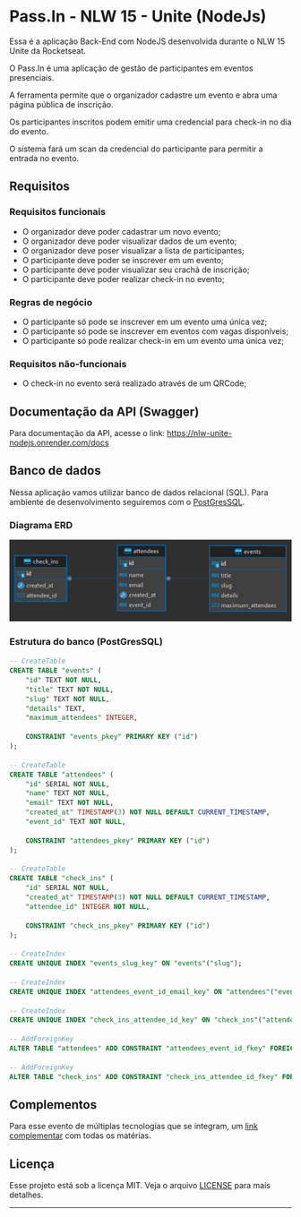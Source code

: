 # Pass.In - NLW 15 - Unite (NodeJs)

Essa é a aplicação Back-End com NodeJS desenvolvida durante o NLW 15 Unite da Rocketseat.

O Pass.In é uma aplicação de gestão de participantes em eventos presenciais.

A ferramenta permite que o organizador cadastre um evento e abra uma página pública de inscrição.

Os participantes inscritos podem emitir uma credencial para check-in no dia do evento.

O sistema fará um scan da credencial do participante para permitir a entrada no evento.

## Requisitos

### Requisitos funcionais

- O organizador deve poder cadastrar um novo evento;
- O organizador deve poder visualizar dados de um evento;
- O organizador deve poser visualizar a lista de participantes; 
- O participante deve poder se inscrever em um evento;
- O participante deve poder visualizar seu crachá de inscrição;
- O participante deve poder realizar check-in no evento;

### Regras de negócio

- O participante só pode se inscrever em um evento uma única vez;
- O participante só pode se inscrever em eventos com vagas disponíveis;
- O participante só pode realizar check-in em um evento uma única vez;

### Requisitos não-funcionais

- O check-in no evento será realizado através de um QRCode;

## Documentação da API (Swagger)

Para documentação da API, acesse o link: https://nlw-unite-nodejs.onrender.com/docs

## Banco de dados

Nessa aplicação vamos utilizar banco de dados relacional (SQL). Para ambiente de desenvolvimento seguiremos com o [PostGresSQL](https://www.postgresql.org/).

### Diagrama ERD

<img src=".github/erd.png" width="567" alt="Diagrama ERD do banco de dados" />

### Estrutura do banco (PostGresSQL)

```sql
-- CreateTable
CREATE TABLE "events" (
    "id" TEXT NOT NULL,
    "title" TEXT NOT NULL,
    "slug" TEXT NOT NULL,
    "details" TEXT,
    "maximum_attendees" INTEGER,

    CONSTRAINT "events_pkey" PRIMARY KEY ("id")
);

-- CreateTable
CREATE TABLE "attendees" (
    "id" SERIAL NOT NULL,
    "name" TEXT NOT NULL,
    "email" TEXT NOT NULL,
    "created_at" TIMESTAMP(3) NOT NULL DEFAULT CURRENT_TIMESTAMP,
    "event_id" TEXT NOT NULL,

    CONSTRAINT "attendees_pkey" PRIMARY KEY ("id")
);

-- CreateTable
CREATE TABLE "check_ins" (
    "id" SERIAL NOT NULL,
    "created_at" TIMESTAMP(3) NOT NULL DEFAULT CURRENT_TIMESTAMP,
    "attendee_id" INTEGER NOT NULL,

    CONSTRAINT "check_ins_pkey" PRIMARY KEY ("id")
);

-- CreateIndex
CREATE UNIQUE INDEX "events_slug_key" ON "events"("slug");

-- CreateIndex
CREATE UNIQUE INDEX "attendees_event_id_email_key" ON "attendees"("event_id", "email");

-- CreateIndex
CREATE UNIQUE INDEX "check_ins_attendee_id_key" ON "check_ins"("attendee_id");

-- AddForeignKey
ALTER TABLE "attendees" ADD CONSTRAINT "attendees_event_id_fkey" FOREIGN KEY ("event_id") REFERENCES "events"("id") ON DELETE CASCADE ON UPDATE CASCADE;

-- AddForeignKey
ALTER TABLE "check_ins" ADD CONSTRAINT "check_ins_attendee_id_fkey" FOREIGN KEY ("attendee_id") REFERENCES "attendees"("id") ON DELETE CASCADE ON UPDATE CASCADE;

```

## Complementos

Para esse evento de múltiplas tecnologias que se integram, um [link complementar](https://efficient-sloth-d85.notion.site/NLW-UNITE-bad7b350c332474d8f5e3b717f6808a6) com todas os matérias.

## Licença

Esse projeto está sob a licença MIT. Veja o arquivo [LICENSE](LICENSE.md) para mais detalhes.

---